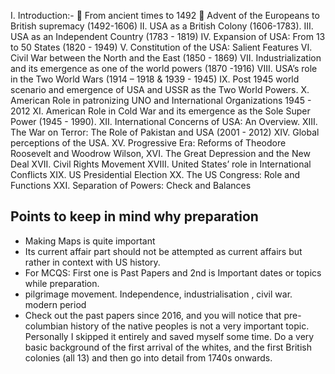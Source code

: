 I. Introduction:-
 From ancient times to 1492
 Advent of the Europeans to British supremacy (1492-1606)
II. USA as a British Colony (1606-1783).
III. USA as an Independent Country (1783 - 1819)
IV. Expansion of USA: From 13 to 50 States (1820 - 1949)
V. Constitution of the USA: Salient Features
VI. Civil War between the North and the East (1850 - 1869)
VII. Industrialization and its emergence as one of the world powers (1870 -1916)
VIII. USA’s role in the Two World Wars (1914 – 1918 & 1939 - 1945)
IX. Post 1945 world scenario and emergence of USA and USSR as the Two World 
Powers.
X. American Role in patronizing UNO and International Organizations 1945 - 2012
XI. American Role in Cold War and its emergence as the Sole Super Power (1945 -
1990).
XII. International Concerns of USA: An Overview.
XIII. The War on Terror: The Role of Pakistan and USA (2001 - 2012)
XIV. Global perceptions of the USA.
XV. Progressive Era: Reforms of Theodore Roosevelt and Woodrow Wilson,
XVI. The Great Depression and the New Deal
XVII. Civil Rights Movement
XVIII. United States’ role in International Conflicts
XIX. US Presidential Election
XX. The US Congress: Role and Functions
XXI. Separation of Powers: Check and Balances


## Points to keep in mind why preparation
- Making Maps is quite important
- Its current affair part should not be attempted as current affairs but rather in context with US history.
- For MCQS: First one is Past Papers and 2nd is Important dates or topics while preparation.
-  pilgrimage movement. Independence, industrialisation , civil war. modern period
-  Check out the past papers since 2016, and you will notice that pre-columbian history of the native peoples is not a very important topic. Personally I skipped it entirely and saved myself some time. Do a very basic background of the first arrival of the whites, and the first British colonies (all 13) and then go into detail from 1740s onwards.